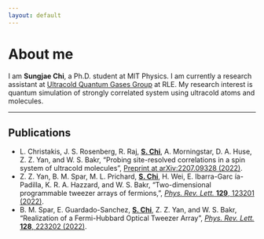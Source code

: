 ```yaml
---
layout: default
---
```


# About me

I am **Sungjae Chi**, a Ph.D. student at MIT Physics. I am currently a research assistant at [Ultracold Quantum Gases Group](https://www.rle.mit.edu/quantumgas/) at RLE. My research interest is quantum simulation of strongly correlated system using ultracold atoms and molecules.

---

## Publications

* L. Christakis, J. S. Rosenberg, R. Raj, **<u>S. Chi</u>**, A. Morningstar, D. A. Huse, Z. Z. Yan, and W.
S. Bakr, “Probing site-resolved correlations in a spin system of ultracold molecules”, [Preprint at
arXiv:2207.09328 (2022)](https://arxiv.org/abs/2207.09328).
* Z. Z. Yan, B. M. Spar, M. L. Prichard, **<u>S. Chi</u>**, H. Wei, E. Ibarra-Garc ́ıa-Padilla, K. R. A. Hazzard,
and W. S. Bakr, “Two-dimensional programmable tweezer arrays of fermions,”, [_Phys. Rev. Lett._ **129**,
123201 (2022)](https://journals.aps.org/prl/abstract/10.1103/PhysRevLett.129.123201).
* B. M. Spar, E. Guardado-Sanchez, **<u>S. Chi</u>**, Z. Z. Yan, and W. S. Bakr, “Realization of a Fermi-Hubbard
Optical Tweezer Array”, [_Phys. Rev. Lett._ **128**, 223202 (2022)](https://journals.aps.org/prl/abstract/10.1103/PhysRevLett.128.223202).